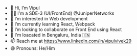 - 👋 Hi, I’m Vipul
- :man_technologist: I'm a SDE-3 (UI/FrontEnd) @JuniperNetworks
- 👀 I’m interested in Web development
- 🌱 I’m currently learning React, Webpack
- 💞️ I’m looking to collaborate on Front End using React
- :office: I'm loacated in Bengaluru, India :india:
- 📫 Reach me at https://www.linkedin.com/in/vipulvivek29
- 😄 Pronouns: He/Him

<!---
vivekvipul/vivekvipul is a ✨ special ✨ repository because its `README.md` (this file) appears on your GitHub profile.
You can click the Preview link to take a look at your changes.
--->
